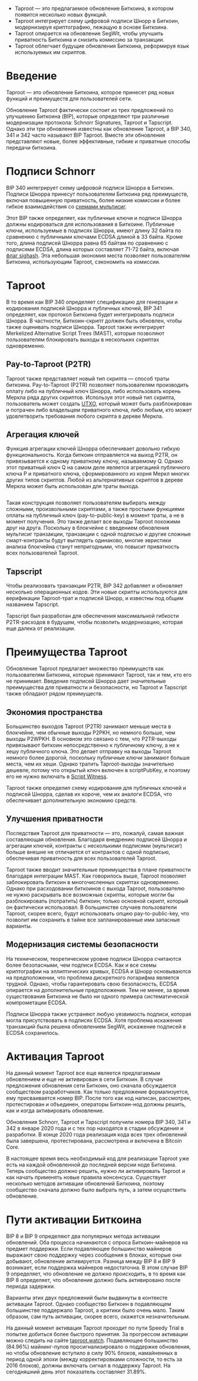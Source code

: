  

<figure class="kg-card kg-image-card"><img alt="" class="kg-image" loading="lazy" src="https://lh3.googleusercontent.com/knnYf5DeEaLqf_g_Ny_mwVIHSTaGiSxQSxybbD6UpMyxRDaF2kv7uhsmEBJJIejsxQ5NPnHPN49ynlonRvYg8CZlFh5XBUZ5UpV0G71R_SHLG-UoN8tuHvZMOgtmosAs-hZq33eQ=s0"/></figure>

  

*   Taproot — это предлагаемое обновление Биткоина, в котором появится несколько новых функций.
*   Taproot интегрирует схему цифровой подписи Шнорр в Биткоин, модернизируя криптографию, лежащую в основе Биткоина.
*   Taproot опирается на обновление SegWit, чтобы улучшить приватность Биткоина и снизить комиссию за транзакции.
*   Taproot облегчает будущие обновления Биткоина, реформируя язык используемых им скриптов.  
    

<h1 id="%D0%B2%D0%B2%D0%B5%D0%B4%D0%B5%D0%BD%D0%B8%D0%B5">Введение</h1>

Taproot — это обновление Биткоина, которое принесет ряд новых функций и преимуществ для пользователей сети.  

Обновление Taproot фактически состоит из трех предложений по улучшению Биткоина (BIP), которые определяют три различные модернизации протокола: Schnorr Signatures, Taproot и Tapscript. Однако эти три обновления известны как обновление Taproot, а BIP 340, 341 и 342 часто называют BIP Taproot. Вместе эти обновления представляют новые, более эффективные, гибкие и приватные способы передачи биткоина.  

<h1 id="%D0%BF%D0%BE%D0%B4%D0%BF%D0%B8%D1%81%D0%B8-schnorr">Подписи Schnorr</h1>

BIP 340 интегрирует схему цифровой подписи Шнорра в Биткоин. Подписи Шнорра принесут пользователям Биткоина ряд преимуществ, включая повышенную приватность, более низкие комиссии и более гибкое взаимодействия со [схемами мультисиг](https://bitcoin-translated.ru/sources/multisig/why-multisig/).  

Этот BIP также определяет, как публичные ключи и подписи Шнорра должны кодироваться для использования в Биткоине. Публичные ключи, используемые в подписях Шнорра, имеют длину 32 байта по сравнению с публичными ключами ECDSA длиной в 33 байта. Кроме того, длина подписей Шнорра равна 65 байтам по сравнению с подписями ECDSA, длина которых составляет 71-72 байта, включая [флаг sighash](https://river.com/learn/terms/s/sighash-flag/). Эта небольшая экономия места позволяет пользователям Биткоина, использующим Taproot, сэкономить на комиссии.  

<h1 id="taproot">Taproot</h1>

В то время как BIP 340 определяет спецификацию для генерации и кодирования подписей Шнорра и публичных ключей, BIP 341 определяет, как протокол Биткоина будет интегрировать подписи Шнорра. В частности, Биткоин-скрипт должен быть обновлен, чтобы также оценивать подписи Шнорра. Taproot также интегрирует Merkelized Alternative Script Trees (MAST), которые позволяют пользователям блокировать выходы в нескольких скриптах одновременно.  

<h2 id="pay-to-taproot-p2tr">Pay-to-Taproot (P2TR)</h2>

Taproot также представляет новый тип скрипта — способ траты биткоина. Pay-to-Taproot (P2TR) позволяет пользователям производить оплату либо на публичный ключ Шнорра, либо использовать корень Меркла ряда других скриптов. Используя этот новый тип скрипта, пользователь может создать [UTXO](https://t.me/bitcoin_translated/151), который может быть разблокирован и потрачен либо владельцем приватного ключа, либо любым, кто может удовлетворить требования любого скрипта в дереве Меркла.  

<h2 id="%D0%B0%D0%B3%D1%80%D0%B5%D0%B3%D0%B0%D1%86%D0%B8%D1%8F-%D0%BA%D0%BB%D1%8E%D1%87%D0%B5%D0%B9">Агрегация ключей</h2>

Функция агрегации ключей Шнорра обеспечивает довольно гибкую функциональность. Когда биткоин отправляется на выход P2TR, он привязывается к одному приватному ключу, называемому Q. Однако этот приватный ключ Q на самом деле является агрегацией публичного ключа P и приватного ключа, сформированного из корня Меркл многих других типов скриптов. Любой из альтернативных скриптов в дереве Меркла может быть использован для траты выхода.  

<figure class="kg-card kg-image-card"><img alt="" class="kg-image" loading="lazy" src="https://lh5.googleusercontent.com/1BZUzFNv-K09k0HWnfGLJ64n5wiH7W9XhuiKgoWrfnxbfSb2n0Ji3n5GNE0oW7hFp1z9--jNjIGM1OBAAM-2RypBfRHrUCxXdo6mQRekOxl_puIAmiNSgmED2ESibxKBIaUIMt8d=s0"/></figure>

  

Такая конструкция позволяет пользователям выбирать между сложными, произвольными скриптами, а также простыми функциями оплаты на публичный ключ (pay-to-public-key) в момент траты, а не в момент получения. Это также делает все выходы Taproot похожими друг на друга. Поскольку в блокчейне с введением обновления мультисиг транзакции, транзакции с одной подписью и другие сложные смарт-контракты будут выглядеть одинаково, многие эвристики анализа блокчейна станут непригодными, что повысит приватность всех пользователей Taproot.  

<h2 id="tapscript">Tapscript</h2>

Чтобы реализовать транзакции P2TR, BIP 342 добавляет и обновляет несколько операционных кодов. Эти новые скрипты используются для верификации Taproot-трат и подписей Шнорр, и известны под общим названием Tapscript.  

Tapscript был разработан для обеспечения максимальной гибкости P2TR-расходов в будущем, чтобы позволить модернизацию, которая еще далека от реализации.  

<h1 id="%D0%BF%D1%80%D0%B5%D0%B8%D0%BC%D1%83%D1%89%D0%B5%D1%81%D1%82%D0%B2%D0%B0-taproot">Преимущества Taproot</h1>

Обновление Taproot предлагает множество преимуществ как пользователям Биткоина, которые принимают Taproot, так и тем, кто его не принимает. Введение подписей Шнорра дает значительные преимущества для приватности и безопасности, но Taproot и Tapscript также обладают рядом преимуществ.  

<h2 id="%D1%8D%D0%BA%D0%BE%D0%BD%D0%BE%D0%BC%D0%B8%D1%8F-%D0%BF%D1%80%D0%BE%D1%81%D1%82%D1%80%D0%B0%D0%BD%D1%81%D1%82%D0%B2%D0%B0">Экономия пространства</h2>

Большинство выходов Taproot (P2TR) занимают меньше места в блокчейне, чем обычные выходы P2PKH, но немного больше, чем выходы P2WPKH. В основном это связано с тем, что P2TR-выходы привязывают биткоин непосредственно к публичному ключу, а не к хешу публичного ключа. Это делает отправку на выходы Taproot немного более дорогой, поскольку публичные ключи занимают больше места, чем их хеши. Однако тратить Taproot-выходы значительно дешевле, потому что открытый ключ включен в scriptPubKey, и поэтому его не нужно включать в [Script Witness](https://river.com/learn/terms/s/script-witness/).  

Taproot также определил схему кодирования для публичных ключей и подписей Шнорра, сделав их короче, чем их аналоги ECDSA, что обеспечивает дополнительную экономию средств.  

<h2 id="%D1%83%D0%BB%D1%83%D1%87%D1%88%D0%B5%D0%BD%D0%B8%D1%8F-%D0%BF%D1%80%D0%B8%D0%B2%D0%B0%D1%82%D0%BD%D0%BE%D1%81%D1%82%D0%B8">Улучшения приватности</h2>

Последствия Taproot для приватности — это, пожалуй, самая важная составляющая обновления. Благодаря внедрению подписей Шнорра и агрегации ключей, контракты с несколькими подписями (мультисиг) больше внешне не отличается от контрактов с одной подписью, обеспечивая приватность для всех пользователей Taproot.  

Taproot также вводит значительные преимущества в плане приватности благодаря интеграции MAST. Как говорилось выше, Taproot позволяет заблокировать биткоин в многочисленных скриптах одновременно. Однако при расходовании биткоинов с выхода Taproot, пользователю не нужно раскрывать все возможные скрипты, которые могли бы разблокировать (потратить) биткоин; только основной скрипт, который он фактически использовал. В большинстве случаев пользователи Taproot, скорее всего, будут использовать опцию pay-to-public-key, что позволит им сохранить в тайне все запланированные ими запасные варианты.  

<h2 id="%D0%BC%D0%BE%D0%B4%D0%B5%D1%80%D0%BD%D0%B8%D0%B7%D0%B0%D1%86%D0%B8%D1%8F-%D1%81%D0%B8%D1%81%D1%82%D0%B5%D0%BC%D1%8B-%D0%B1%D0%B5%D0%B7%D0%BE%D0%BF%D0%B0%D1%81%D0%BD%D0%BE%D1%81%D1%82%D0%B8">Модернизация системы безопасности</h2>

На техническом, теоретическом уровне подписи Шнорра считаются более безопасными, чем подписи ECDSA. Как и все схемы криптографии на эллиптических кривых, ECDSA и Шнорр основываются на предположении, что проблема дискретного логарифма является трудной. Однако, чтобы гарантировать свою безопасность, ECDSA опирается на дополнительные предположения. Тем не менее, за время существования Биткоина не было ни одного примера систематической компрометации ECDSA.  

Подписи Шнорра также устраняют любую уязвимость подписи, которая могла присутствовать в подписях ECDSA. Хотя проблема искажения транзакций была решена обновлением SegWit, искажение подписей в ECDSA сохранилось.  

<h1 id="%D0%B0%D0%BA%D1%82%D0%B8%D0%B2%D0%B0%D1%86%D0%B8%D1%8F-taproot">Активация Taproot</h1>

На данный момент Taproot все еще является предлагаемым обновлением и еще не активирован в сети Биткоин. В случае предложения обновления сети Биткоин, оно сначала обсуждается сообществом разработчиков. Как только предложение формализуется, ему присваивается номер BIP. После того как код написан, рассмотрен, протестирован и объединен, операторы Биткоин-нод должны решить, как и когда активировать обновление.  

Обновления Schnorr, Taproot и Tapscript получили номера BIP 340, 341 и 342 в январе 2020 года и с тех пор находятся в стадии обсуждения и разработки. В конце 2020 года реализация кода всех трех обновлений была завершена, протестирована, рассмотрена и включена в Bitcoin Core.  

В настоящее время весь необходимый код для реализации Taproot уже есть на каждой обновленной до последней версии ноде Биткоина. Теперь сообщество должно решить, нужно ли активировать Taproot и как начать применять новые правила консенсуса. Существует несколько методов активации обновлений Биткоина, поэтому сообщество сначала должно было выбрать путь, а затем осуществить обновление.  

<h1 id="%D0%BF%D1%83%D1%82%D0%B8-%D0%B0%D0%BA%D1%82%D0%B8%D0%B2%D0%B0%D1%86%D0%B8%D0%B8-%D0%B1%D0%B8%D1%82%D0%BA%D0%BE%D0%B8%D0%BD%D0%B0">Пути активации Биткоина</h1>

BIP 8 и BIP 9 определяют два популярных метода активации обновлений. Оба процесса начинаются с опроса Биткоин-майнеров на предмет поддержки. Если подавляющее большинство майнеров выражают свою поддержку через сообщения в блоках, которые они добывают, обновление активируется. Разница между BIP 8 и BIP 9 возникает, если поддержка майнеров недостаточна. В этом случае BIP 9 определяет, что обновление не должно происходить, в то время как BIP 8 определяет, что обновление должно быть активировано после периода задержки.  

Варианты этих двух предложений были выдвинуты в контексте активации Taproot. Однако сообщество Биткоин в подавляющем большинстве поддержало Taproot, а критики было очень мало. Таким образом, сам путь активации, скорее всего, окажется незначительным.  

На данный момент активация Taproot проходит по пути Speedy Trial в попытке добиться более быстрого принятия. За прогрессом активации можно следить на сайте [taproot.watch](https://taproot.watch/miners). Подавляющее большинство (84.96%) майнинг-пулов просигнализировало о поддержке обновления, но чтобы обновление вступило в силу 90% блоков, намайненных в период одной эпохи (между корректировками сложности, то есть за 2016 блоков), должны включать сигнал в поддержку Taproot. На сегодняшний день этот показатель составляет 31.89%.  